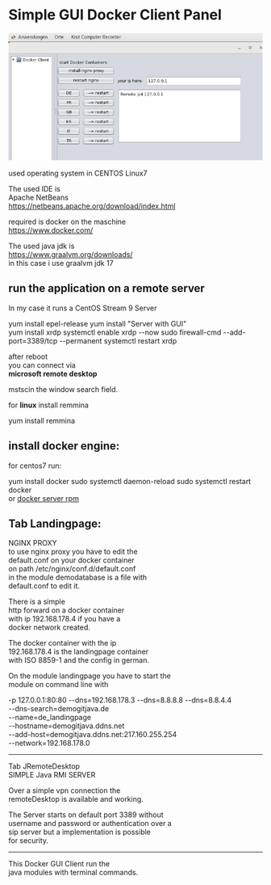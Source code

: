 
Simple GUI Docker Client Panel
============================================================  

![image](https://github.com/demogitjava/demodatabase/blob/master/screenshotguiserverpanel.jpg?raw=true)

used operating system in CENTOS Linux7

The used IDE is  
Apache NetBeans  
https://netbeans.apache.org/download/index.html

required is docker on the maschine  
https://www.docker.com/

The used java jdk is  
https://www.graalvm.org/downloads/  
in this case i use graalvm jdk 17

run the application on a remote server
------------------------------------------------  
In my case it runs a CentOS Stream 9 Server

yum install epel-release yum install "Server with GUI"    
yum install xrdp systemctl enable xrdp --now sudo firewall-cmd --add-port=3389/tcp --permanent     systemctl restart xrdp


after reboot  
you can connect via  
**microsoft remote desktop**


mstscin the window search field.

for **linux** install remmina

yum install remmina


install docker engine:
------------------------------------------------  
for centos7 run:

yum install docker sudo systemctl daemon-reload sudo systemctl restart docker  
or
[docker server rpm ](https://c.gmx.net/@628889413098673643/I7XIaYEJTrS-A1v-InZ73w)

Tab Landingpage:
------------------------------------------------  
NGINX PROXY  
to use nginx proxy you have to edit the  
default.conf on your docker container  
on path /etc/nginx/conf.d/default.conf  
in the module demodatabase is a file with  
default.conf to edit it.

There is a simple  
http forward on a docker container  
with ip 192.168.178.4 if you have a  
docker network created.

The docker container with the ip  
192.168.178.4 is the landingpage container  
with ISO 8859-1 and the config in german.


On the module landingpage you have to start the  
module on command line with

-p 127.0.0.1:80:80 --dns=192.168.178.3 --dns=8.8.8.8 --dns=8.8.4.4  
--dns-search=demogitjava.de  
--name=de_landingpage  
--hostname=demogitjava.ddns.net  
--add-host=demogitjava.ddns.net:217.160.255.254  
--network=192.168.178.0
  
------------------------------------------------  


Tab JRemoteDesktop  
SIMPLE Java RMI SERVER



Over a simple vpn connection the  
remoteDesktop is available and working.

The Server starts on default port 3389 without  
username and password or authentication over a  
sip server but a implementation is possible  
for security.



  
------------------------------------------------  











This Docker GUI Client run the  
java modules with terminal commands.
